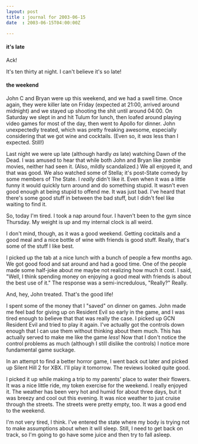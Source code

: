 ```yaml
---
layout: post
title : journal for 2003-06-15
date  : 2003-06-15T04:00:00Z

---
```

<h4>it's late</h4>Ack!

It's ten thirty at night.  I can't believe it's so late!<h4>the weekend</h4>John C and Bryan were up this weekend, and we had a swell time.  Once again, they were killer late on Friday (expected at 21:00, arrived around midnight) and we stayed up shooting the shit until around 04:00.  On Saturday we slept in and hit Tulum for lunch, then loafed around playing video games for most of the day, then went to Apollo for dinner.  John unexpectedly treated, which was pretty freaking awesome, especially considering that we got wine and cocktails. (Even so, it <em>was</em> less than I expected.  Still!)

Last night we were up late (although hardly <em>as</em> late) watching Dawn of the Dead.  I was amused to hear that while both John and Bryan like zombie movies, neither had seen it.  (Also, mildly scandalized.)  We all enjoyed it, and that was good.  We also watched some of Stella; it's post-State comedy by some members of The State.  I <em>really</em> didn't like it.  Even when it was a little funny it would quickly turn around and do something stupid.  It wasn't even good enough at being stupid to offend me.  It was just bad.  I've heard that there's some good stuff in between the bad stuff, but I didn't feel like waiting to find it.

So, today I'm tired.  I took a nap around four.  I haven't been to the gym since Thursday.  My weight is up and my internal clock is all weird.

I don't mind, though, as it was a good weekend.  Getting cocktails and a good meal and a nice bottle of wine with friends is good stuff.  Really, that's some of the stuff I like best.

I picked up the tab at a nice lunch with a bunch of people a few months ago. We got good food and sat around and had a good time.  One of the people made some half-joke about me maybe not realizing how much it cost.  I said, "Well, I think spending money on enjoying a good meal with friends is about the best use of it."  The response was a semi-incredulous, "Really?"  Really.

And, hey, John treated.  That's the good life!

I spent some of the money that I "saved" on dinner on games.  John made me feel bad for giving up on Resident Evil so early in the game, and I was tired enough to believe that that was really the case.  I picked up GCN Resident Evil and tried to play it again.  I've actually got the controls down enough that I can use them without thinking about them much.  This has actually served to make me like the game <em>less</em>!  Now that I don't notice the control problems as much (although I still dislike the controls) I notice more fundamental game suckage.

In an attempt to find a better horror game, I went back out later and picked up Silent Hill 2 for XBX.  I'll play it tomorrow.  The reviews looked quite good.

I picked it up while making a trip to my parents' place to water their flowers. It was a nice little ride, my token exercise for the weekend.  I really enjoyed it.  The weather has been very hot and humid for about three days, but it was breezy and cool out this evening.  It was nice weather to just cruise through the streets.  The streets were pretty empty, too.  It was a good end to the weekend.

I'm not very tired, I think.  I've entered the state where my body is trying not to make assumptions about when it will sleep.  Still, I need to get back on track, so I'm going to go have some juice and then try to fall asleep.

